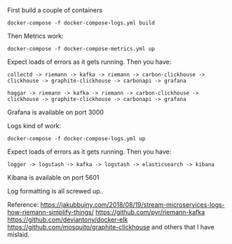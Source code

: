 First build a couple of containers
```
docker-compose -f docker-compose-logs.yml build
```

Then Metrics work:

```
docker-compose -f docker-compose-metrics.yml up
```
Expect loads of errors as it gets running.
Then you have:
```
collectd -> riemann -> kafka -> riemann -> carbon-clickhouse -> clickhouse -> graphite-clickhouse -> carbonapi -> grafana
```
```
haggar -> riemann -> kafka -> riemann -> carbon-clickhouse -> clickhouse -> graphite-clickhouse -> carbonapi -> grafana
```
Grafana is available on port 3000

Logs kind of work:

```
docker-compose -f docker-compose-logs.yml up
```
Expect loads of errors as it gets running.
Then you have:
```
logger -> logstash -> kafka -> logstash -> elasticsearch -> kibana
```
Kibana is available on port 5601

Log formatting is all screwed up..

Reference:
https://jakubbujny.com/2018/08/19/stream-microservices-logs-how-riemann-simplify-things/
https://github.com/pyr/riemann-kafka
https://github.com/deviantony/docker-elk
https://github.com/mosquito/graphite-clickhouse
and others that I have mislaid.

